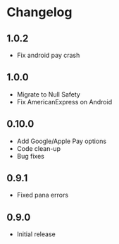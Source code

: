 # Changelog

## 1.0.2
- Fix android pay crash

## 1.0.0
- Migrate to Null Safety
- Fix AmericanExpress on Android

## 0.10.0

- Add Google/Apple Pay options
- Code clean-up
- Bug fixes

## 0.9.1

- Fixed pana errors

## 0.9.0

- Initial release
